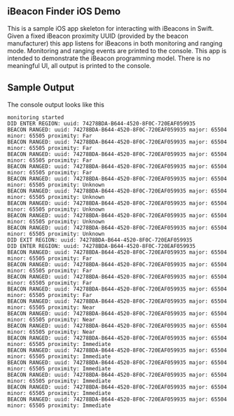 ## iBeacon Finder iOS Demo
This is a sample iOS app skeleton for interacting with iBeacons in Swift. Given a fixed iBeacon proximity UUID (provided by the beacon manufacturer) this app listens for iBeacons in both monitoring and ranging mode. Monitoring and ranging events are printed to the console. This app is intended to demonstrate the iBeacon programming model. There is no meaningful UI, all output is printed to the console.

## Sample Output
The console output looks like this

```
monitoring started
DID ENTER REGION: uuid: 74278BDA-B644-4520-8F0C-720EAF059935
BEACON RANGED: uuid: 74278BDA-B644-4520-8F0C-720EAF059935 major: 65504  minor: 65505 proximity: Far
BEACON RANGED: uuid: 74278BDA-B644-4520-8F0C-720EAF059935 major: 65504  minor: 65505 proximity: Far
BEACON RANGED: uuid: 74278BDA-B644-4520-8F0C-720EAF059935 major: 65504  minor: 65505 proximity: Far
BEACON RANGED: uuid: 74278BDA-B644-4520-8F0C-720EAF059935 major: 65504  minor: 65505 proximity: Far
BEACON RANGED: uuid: 74278BDA-B644-4520-8F0C-720EAF059935 major: 65504  minor: 65505 proximity: Unknown
BEACON RANGED: uuid: 74278BDA-B644-4520-8F0C-720EAF059935 major: 65504  minor: 65505 proximity: Unknown
BEACON RANGED: uuid: 74278BDA-B644-4520-8F0C-720EAF059935 major: 65504  minor: 65505 proximity: Unknown
BEACON RANGED: uuid: 74278BDA-B644-4520-8F0C-720EAF059935 major: 65504  minor: 65505 proximity: Unknown
BEACON RANGED: uuid: 74278BDA-B644-4520-8F0C-720EAF059935 major: 65504  minor: 65505 proximity: Unknown
DID EXIT REGION: uuid: 74278BDA-B644-4520-8F0C-720EAF059935
DID ENTER REGION: uuid: 74278BDA-B644-4520-8F0C-720EAF059935
BEACON RANGED: uuid: 74278BDA-B644-4520-8F0C-720EAF059935 major: 65504  minor: 65505 proximity: Far
BEACON RANGED: uuid: 74278BDA-B644-4520-8F0C-720EAF059935 major: 65504  minor: 65505 proximity: Far
BEACON RANGED: uuid: 74278BDA-B644-4520-8F0C-720EAF059935 major: 65504  minor: 65505 proximity: Far
BEACON RANGED: uuid: 74278BDA-B644-4520-8F0C-720EAF059935 major: 65504  minor: 65505 proximity: Far
BEACON RANGED: uuid: 74278BDA-B644-4520-8F0C-720EAF059935 major: 65504  minor: 65505 proximity: Near
BEACON RANGED: uuid: 74278BDA-B644-4520-8F0C-720EAF059935 major: 65504  minor: 65505 proximity: Near
BEACON RANGED: uuid: 74278BDA-B644-4520-8F0C-720EAF059935 major: 65504  minor: 65505 proximity: Near
BEACON RANGED: uuid: 74278BDA-B644-4520-8F0C-720EAF059935 major: 65504  minor: 65505 proximity: Immediate
BEACON RANGED: uuid: 74278BDA-B644-4520-8F0C-720EAF059935 major: 65504  minor: 65505 proximity: Immediate
BEACON RANGED: uuid: 74278BDA-B644-4520-8F0C-720EAF059935 major: 65504  minor: 65505 proximity: Immediate
BEACON RANGED: uuid: 74278BDA-B644-4520-8F0C-720EAF059935 major: 65504  minor: 65505 proximity: Immediate
BEACON RANGED: uuid: 74278BDA-B644-4520-8F0C-720EAF059935 major: 65504  minor: 65505 proximity: Immediate
BEACON RANGED: uuid: 74278BDA-B644-4520-8F0C-720EAF059935 major: 65504  minor: 65505 proximity: Immediate
```
